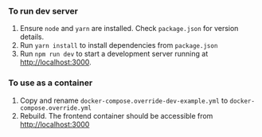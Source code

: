 ### To run dev server
1. Ensure `node` and `yarn` are installed. Check `package.json` for version details.
1. Run `yarn install` to install dependencies from `package.json`
1. Run `npm run dev` to start a development server running at [http://localhost:3000](http://localhost:3000).

### To use as a container
1. Copy and rename `docker-compose.override-dev-example.yml` to `docker-compose.override.yml`
1. Rebuild. The frontend container should be accessible from [http://localhost:3000](http://localhost:3000)
